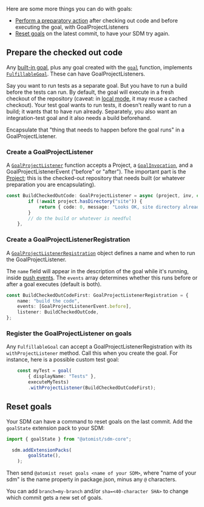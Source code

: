 

Here are some more things you can do with goals:

* [Perform a preparatory action](#prepare-the-checked-out-code) after checking out code and before executing the goal, with GoalProjectListeners
* [Reset goals](#reset-goals) on the latest commit, to have your SDM try again.

[apidoc-fulfillablegoal]: https://atomist.github.io/sdm/classes/_lib_api_goal_goalwithfulfillment_.fulfillablegoal.html (API doc for FulfillableGoal)
[built-in-goals]: goal.md#built-in-goals (Built-in Goals)
[apidoc-goal]: https://atomist.github.io/sdm/modules/_lib_api_goal_goalwithfulfillment_.html#goal (API doc for goal function)

## Prepare the checked out code

Any [built-in goal][built-in-goals], plus any goal created with the [`goal`][apidoc-goal] function, implements [`FulfillableGoal`][apidoc-fulfillablegoal]. These can have GoalProjectListeners.

Say you want to run tests as a separate goal. But you have to run a build
before the tests can run. By default, the goal will execute in a fresh
checkout of the repository (caveat: in [local mode](local.md), it may reuse a cached checkout).
Your test goal wants to run tests, it doesn't really want to run a build; it wants that to have run already.
Separately, you also want an integration-test goal and it also needs a build beforehand.

Encapsulate that "thing that needs to happen before the goal runs" in a GoalProjectListener.

### Create a GoalProjectListener

A [`GoalProjectListener`][apidoc-goalprojectlistener] function accepts a Project,
a [`GoalInvocation`][apidoc-goalinvocation], and a GoalProjectListenerEvent ("before" or "after").
The important part is the [Project](project.md); this is the checked-out repository that needs built
(or whatever preparation you are encapsulating).

```typescript
const BuildCheckedOutCode: GoalProjectListener = async (project, inv, event) => {
        if (!await project.hasDirectory("site")) {
            return { code: 0, message: "Looks OK, site directory already exists" };
        }
        // do the build or whatever is needful
    },
```

[apidoc-goalinvocation]: https://atomist.github.io/sdm/interfaces/_lib_api_goal_goalinvocation_.goalinvocation.html (API Doc for GoalInvocation)

### Create a GoalProjectListenerRegistration

A [`GoalProjectListenerRegistration`][apidoc-goalprojectlistenerregistration] object defines a name and when to run the GoalProjectListener.

The `name` field will appear in the description of the goal while it's running, inside [push events](../user/lifecycle.md#push). The `events` array determines whether this runs before or after a goal executes (default is both).

```typescript
const BuildCheckedOutCodeFirst: GoalProjectListenerRegistration = {
    name: "build the code",
    events: [GoalProjectListenerEvent.before],
    listener: BuildCheckedOutCode,
};
```

[apidoc-goalprojectlistenerregistration]: https://atomist.github.io/sdm/interfaces/_lib_api_goal_goalinvocation_.goalprojectlistenerregistration.html (API Doc for GoalProjectListenerRegistration)

### Register the GoalProjectListener on goals

Any `FulfillableGoal` can accept a GoalProjectListenerRegistration with its `withProjectListener` method.
Call this when you create the goal. For instance, here is a possible custom test goal:

```typescript
    const myTest = goal(
        { displayName: "Tests" },
        executeMyTests)
        .withProjectListener(BuildCheckedOutCodeFirst);
```

[apidoc-goalprojectlistener]: https://atomist.github.io/sdm/modules/_lib_api_goal_goalinvocation_.html#goalprojectlistener (API doc for GoalProjectListener)

## Reset goals

Your SDM can have a command to reset goals on the last commit. Add the `goalState` extension pack to your SDM:

```typescript
import { goalState } from "@atomist/sdm-core";

  sdm.addExtensionPacks(
        goalState(),
    );
```

Then send `@atomist reset goals <name of your SDM>`, where "name of your sdm" is the name property in package.json, minus any `@` characters.

You can add `branch=my-branch` and/or `sha=<40-character SHA>` to change which commit gets
a new set of goals.

